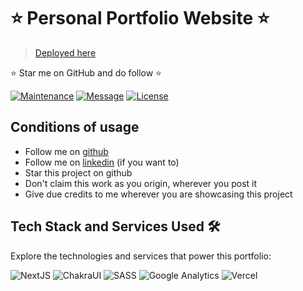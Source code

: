 # ⭐ Personal Portfolio Website ⭐

> [Deployed here](https://portfolio-nikhil8847.vercel.app/)

⭐ Star me on GitHub and do follow ⭐

[![Maintenance](https://img.shields.io/badge/maintained-yes-green.svg)](https://portfolio-nikhil8847.vercel.app/)
[![Message](https://img.shields.io/badge/LinkedIn-0077B5?style=flat&logo=linkedin&logoColor=white)](https://www.linkedin.com/in/nikhil--rajput/)
[![License](http://img.shields.io/:license-mit-blue.svg?style=flat&logo)](http://badges.mit-license.org)

## Conditions of usage

- Follow me on [github](https://github.com/Nikhil8847)
- Follow me on [linkedin](https://www.linkedin.com/in/nikhil--rajput/) (if you want to)
- Star this project on github
- Don't claim this work as you origin, wherever you post it
- Give due credits to me wherever you are showcasing this project

## Tech Stack and Services Used 🛠️

Explore the technologies and services that power this portfolio:

![NextJS](https://img.shields.io/badge/next%20js-000000?style=flat&logo=nextdotjs&logoColor=white)
![ChakraUI](https://img.shields.io/badge/Chakra--UI-319795?style=flat&logo=chakra-ui&logoColor=white)
![SASS](https://img.shields.io/badge/Sass-CC6699?style=flat&logo=sass&logoColor=white)
![Google Analytics](https://img.shields.io/badge/Google%20Analytics-E37400?style=flat&logo=google%20analytics&logoColor=white)
![Vercel](https://img.shields.io/badge/Vercel-000000?style=flat&logo=vercel&logoColor=white)

